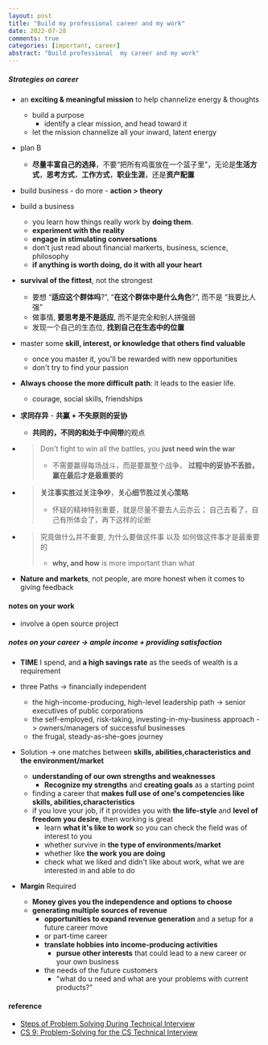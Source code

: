 ```yaml
---
layout: post
title: "Build my professional career and my work"
date: 2022-07-28
comments: true
categories: [important, career]
abstract: "Build professional  my career and my work"
---
```


##### **Strategies on career**  

* an **exciting & meaningful mission** to help channelize energy & thoughts 
    - build a purpose  
        + identify a clear mission, and head toward it 
    - let the mission channelize all your inward, latent energy   

* plan B  
    - **尽量丰富自己的选择**，不要“把所有鸡蛋放在一个篮子里”，无论是**生活方式**，**思考方式**，**工作方式**，**职业生涯**，还是**资产配置**  

* build business - do more - **action > theory** 

* build a business
    - you learn how things really work by **doing them**.
    - **experiment with the reality**
    - **engage in stimulating conversations**
    - don't just read about financial markerts, business, science, philosophy
    - **if anything is worth doing, do it with all your heart**

* **survival of the fittest**, not the strongest
    - 要想 “**适应这个群体吗**?”, “**在这个群体中是什么角色**?”,   而不是 “我要比人强”
    - 做事情, **要思考是不是适应**, 而不是完全和别人拼强弱
    -  发现一个自己的生态位, **找到自己在生态中的位置**


* master some **skill, interest, or knowledge that others find valuable**
    - once you master it, you'll be rewarded with new opportunities
    - don't try to find your passion


* **Always choose the more difficult path**: it leads to the easier life.
    - courage, social skills, friendships


* **求同存异** - **共赢 + 不失原则的妥协**
    - **共同的，不同的和处于中间带**的观点

* > Don't fight to win all the battles, you **just need win the war**
    > - 不需要赢得每场战斗，而是要赢整个战争， **过程中的妥协不丢脸，赢在最后才是最重要的**

* >  **关注事实胜过关注争吵**，**关心细节胜过关心策略**  
    > - 怀疑的精神特别重要，就是尽量不要去人云亦云； 自己去看了，自己有所体会了，再下这样的论断

* > 究竟做什么并不重要, 为什么要做这件事 以及 如何做这件事才是最重要的
    > - **why, and how** is more important than what


* **Nature and markets**, not people,  are more honest when it comes to giving feedback


#### notes on your work  
* involve a open source project  


##### notes on your career  -> **ample income** + **providing satisfaction**      
* **TIME** I spend, and **a high savings rate** as the seeds of wealth is a requirement   

* three Paths  -> financially independent  
    - the high-income-producing, high-level leadership path  -> senior executives of public corporations  
    - the self-employed, risk-taking, investing-in-my-business approach  -> owners/managers of successful businesses  
    - the frugal, steady-as-she-goes journey  

* Solution -> one matches between  **skills, abilities,characteristics and the environment/market**  
    - **understanding of our own strengths and weaknesses**  
        + **Recognize my strengths** and **creating goals** as a starting point  
    - finding a career that **makes full use of one's competencies  like skills, abilities,characteristics**   
    - if you love your job, if it provides you with **the life-style** and **level of freedom you desire**, then working is great   
        + learn **what it's like to work** so you can check the field was of interest to you  
        + whether survive in **the type of environments/market**    
        + whether like **the work you are doing** 
        + check what we liked and didn't like about work, what we are interested in and able to do  


* **Margin** Required  
    - **Money gives you the independence and options to choose**    
    - **generating multiple sources of revenue**    
        + **opportunities to expand revenue generation** and a setup for a future career move  
        + or part-time career    
        + **translate hobbies into income-producing activities**     
            - **pursue other interests** that could lead to a new career or your own business  
        + the needs of the future customers  
            - "what do u need and what are your problems with current products?"


#### reference 
* [Steps of Problem Solving During Technical Interview](https://afteracademy.com/blog/steps-of-problem-solving-during-technical-interview)
* [CS 9: Problem-Solving for the CS Technical Interview](https://web.stanford.edu/class/cs9/)